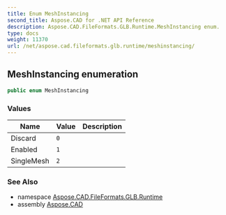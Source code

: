 ```yaml
---
title: Enum MeshInstancing
second_title: Aspose.CAD for .NET API Reference
description: Aspose.CAD.FileFormats.GLB.Runtime.MeshInstancing enum. 
type: docs
weight: 11370
url: /net/aspose.cad.fileformats.glb.runtime/meshinstancing/
---
```

## MeshInstancing enumeration

```csharp
public enum MeshInstancing
```

### Values

| Name | Value | Description |
| --- | --- | --- |
| Discard | `0` |  |
| Enabled | `1` |  |
| SingleMesh | `2` |  |

### See Also

* namespace [Aspose.CAD.FileFormats.GLB.Runtime](../../aspose.cad.fileformats.glb.runtime/)
* assembly [Aspose.CAD](../../)


